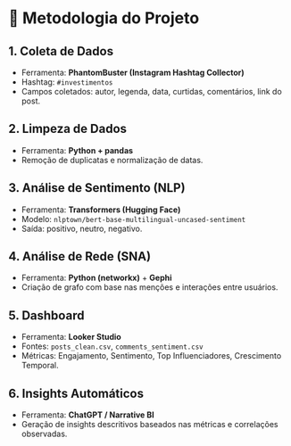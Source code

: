 # 🧱 Metodologia do Projeto

## 1. Coleta de Dados
- Ferramenta: **PhantomBuster (Instagram Hashtag Collector)**
- Hashtag: `#investimentos`
- Campos coletados: autor, legenda, data, curtidas, comentários, link do post.

## 2. Limpeza de Dados
- Ferramenta: **Python + pandas**
- Remoção de duplicatas e normalização de datas.

## 3. Análise de Sentimento (NLP)
- Ferramenta: **Transformers (Hugging Face)**
- Modelo: `nlptown/bert-base-multilingual-uncased-sentiment`
- Saída: positivo, neutro, negativo.

## 4. Análise de Rede (SNA)
- Ferramenta: **Python (networkx)** + **Gephi**
- Criação de grafo com base nas menções e interações entre usuários.

## 5. Dashboard
- Ferramenta: **Looker Studio**
- Fontes: `posts_clean.csv`, `comments_sentiment.csv`
- Métricas: Engajamento, Sentimento, Top Influenciadores, Crescimento Temporal.

## 6. Insights Automáticos
- Ferramenta: **ChatGPT / Narrative BI**
- Geração de insights descritivos baseados nas métricas e correlações observadas.
